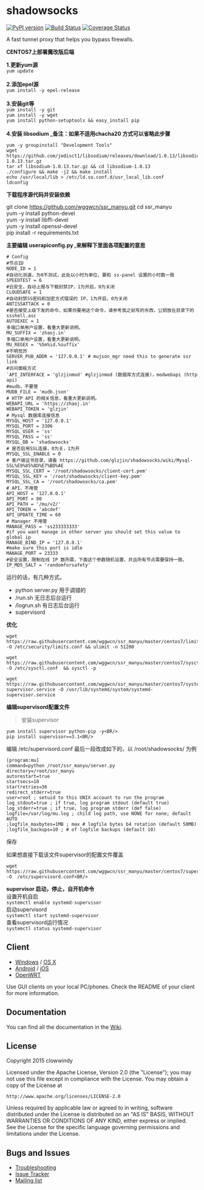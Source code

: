 shadowsocks
===========

[![PyPI version]][PyPI]
[![Build Status]][Travis CI]
[![Coverage Status]][Coverage]

A fast tunnel proxy that helps you bypass firewalls.

**CENTOS7上部署魔改版后端**

**1.更新yum源**<BR/>
`yum update`<BR/><BR/>
**2.添加epel源**<BR/>
`yum install -y epel-release`<BR/><BR/>
**3.安装git等**<BR/>
`yum install -y git`<BR/>
`yum install -y wget`<BR/>
`yum install python-setuptools && easy_install pip`<BR/><BR/>
**4.安装 libsodium _备注：如果不适用chacha20 方式可以省略此步骤**<BR/>
```
yum -y groupinstall "Development Tools"
wget https://github.com/jedisct1/libsodium/releases/download/1.0.13/libsodium-1.0.13.tar.gz
tar xf libsodium-1.0.13.tar.gz && cd libsodium-1.0.13
./configure && make -j2 && make install
echo /usr/local/lib > /etc/ld.so.conf.d/usr_local_lib.conf
ldconfig
```
**下载程序源代码并安装依赖**<BR/>

git clone  https://github.com/wggwcn/ssr_manyu.git
cd ssr_manyu<BR/>
yum -y install python-devel<BR/>
yum -y install libffi-devel<BR/>
yum -y install openssl-devel<BR/>
pip install -r requirements.txt<BR/>

**主要编辑 userapiconfig.py ,来解释下里面各项配置的意思**<BR/>
```
# Config
#节点ID
NODE_ID = 1
#自动化测速，为0不测试，此处以小时为单位，要和 ss-panel 设置的小时数一致
SPEEDTEST = 6
#云安全，自动上报与下载封禁IP，1为开启，0为关闭
CLOUDSAFE = 1
#自动封禁SS密码和加密方式错误的 IP，1为开启，0为关闭
ANTISSATTACK = 0
#是否接受上级下发的命令，如果你要用这个命令，请参考我之前写的东西，公钥放在目录下的 ssshell.asc
AUTOEXEC = 1
多端口单用户设置，看重大更新说明。
MU_SUFFIX = 'zhaoj.in'
多端口单用户设置，看重大更新说明。
MU_REGEX = '%5m%id.%suffix'
#不明觉厉
SERVER_PUB_ADDR = '127.0.0.1' # mujson_mgr need this to generate ssr link
#访问面板方式
`API_INTERFACE = 'glzjinmod' #glzjinmod (数据库方式连接)，modwebapi (http api)
#mudb，不要管
MUDB_FILE = 'mudb.json'
# HTTP API 的相关信息，看重大更新说明。
WEBAPI_URL = 'https://zhaoj.in'
WEBAPI_TOKEN = 'glzjin'
# Mysql 数据库连接信息
MYSQL_HOST = '127.0.0.1'
MYSQL_PORT = 3306
MYSQL_USER = 'ss'
MYSQL_PASS = 'ss'
MYSQL_DB = 'shadowsocks'
# 是否启用SSL连接，0为关，1为开
MYSQL_SSL_ENABLE = 0
# 客户端证书目录，请看 https://github.com/glzjin/shadowsocks/wiki/Mysql-SSL%E9%85%8D%E7%BD%AE
MYSQL_SSL_CERT = '/root/shadowsocks/client-cert.pem'
MYSQL_SSL_KEY = '/root/shadowsocks/client-key.pem'
MYSQL_SSL_CA = '/root/shadowsocks/ca.pem'
# API，不用管
API_HOST = '127.0.0.1'
API_PORT = 80
API_PATH = '/mu/v2/'
API_TOKEN = 'abcdef'
API_UPDATE_TIME = 60
# Manager 不用管
MANAGE_PASS = 'ss233333333'
#if you want manage in other server you should set this value to global ip
MANAGE_BIND_IP = '127.0.0.1'
#make sure this port is idle
MANAGE_PORT = 23333
#安全设置，限制在线 IP 数所需，下面这个参数随机设置，并且所有节点需要保持一致。
IP_MD5_SALT = 'randomforsafety'
```
  
运行的话，有几种方式。<BR/>

 - python server.py 用于调错的<BR/>
 - /run.sh 无日志后台运行<BR/>
 - /logrun.sh 有日志后台运行<BR/>
 - supervisord<BR/>

**优化**<BR/>
```
wget  https://raw.githubusercontent.com/wggwcn/ssr_manyu/master/centos7/limits.conf -O /etc/security/limits.conf && ulimit -n 51200

wget  https://raw.githubusercontent.com/wggwcn/ssr_manyu/master/centos7/sysctl.conf -O /etc/sysctl.conf  && sysctl -p

wget https://raw.githubusercontent.com/wggwcn/ssr_manyu/master/centos7/systemd-supervisor.service -O /usr/lib/systemd/system/systemd-supervisor.service
```
**编辑supervisord配置文件**<BR/>

>安装supervisor
```
yum install supervisor python-pip -y<BR/>
pip install supervisor==3.1<BR/>
```
编辑 /etc/supervisord.conf 最后一段改成如下的，以 /root/shadowsocks/ 为例<BR/>
```
[program:mu]
command=python /root/ssr_manyu/server.py
directory=/root/ssr_manyu
autorestart=true
startsecs=10
startretries=36
redirect_stderr=true
user=root ; setuid to this UNIX account to run the program
log_stdout=true ; if true, log program stdout (default true)
log_stderr=true ; if true, log program stderr (def false)
logfile=/var/log/mu.log ; child log path, use NONE for none; default AUTO
;logfile_maxbytes=1MB ; max # logfile bytes b4 rotation (default 50MB)
;logfile_backups=10 ; # of logfile backups (default 10)
```
保存<BR/>

如果想直接下载该文件supervisor的配置文件覆盖<BR/>
```
wget https://raw.githubusercontent.com/wggwcn/ssr_manyu/master/centos7/supervisord.conf -O  /etc/supervisord.conf<BR/>
```

**supervisor 启动，停止，自开机命令**<BR/>
设置开机自启<BR/>
`systemctl enable systemd-supervisor`<BR/>
启动supervisord<BR/>
`systemctl start systemd-supervisor`<BR/>
查看supervisord运行情况<BR/>
`systemctl status systemd-supervisor`




 
Client
------

* [Windows] / [OS X]
* [Android] / [iOS]
* [OpenWRT]

Use GUI clients on your local PC/phones. Check the README of your client
for more information.

Documentation
-------------

You can find all the documentation in the [Wiki].

License
-------

Copyright 2015 clowwindy

Licensed under the Apache License, Version 2.0 (the "License"); you may
not use this file except in compliance with the License. You may obtain
a copy of the License at

    http://www.apache.org/licenses/LICENSE-2.0

Unless required by applicable law or agreed to in writing, software
distributed under the License is distributed on an "AS IS" BASIS, WITHOUT
WARRANTIES OR CONDITIONS OF ANY KIND, either express or implied. See the
License for the specific language governing permissions and limitations
under the License.

Bugs and Issues
----------------

* [Troubleshooting]
* [Issue Tracker]
* [Mailing list]



[Android]:           https://github.com/shadowsocks/shadowsocks-android
[Build Status]:      https://travis-ci.org/falseen/shadowsocks.svg?branch=manyuser-travis
[Configuration]:     https://github.com/shadowsocks/shadowsocks/wiki/Configuration-via-Config-File
[Coverage Status]:   https://jenkins.shadowvpn.org/result/shadowsocks
[Coverage]:          https://jenkins.shadowvpn.org/job/Shadowsocks/ws/PYENV/py34/label/linux/htmlcov/index.html
[Debian sid]:        https://packages.debian.org/unstable/python/shadowsocks
[iOS]:               https://github.com/shadowsocks/shadowsocks-iOS/wiki/Help
[Issue Tracker]:     https://github.com/shadowsocks/shadowsocks/issues?state=open
[Install Server on Windows]: https://github.com/shadowsocks/shadowsocks/wiki/Install-Shadowsocks-Server-on-Windows
[Mailing list]:      https://groups.google.com/group/shadowsocks
[OpenWRT]:           https://github.com/shadowsocks/openwrt-shadowsocks
[OS X]:              https://github.com/shadowsocks/shadowsocks-iOS/wiki/Shadowsocks-for-OSX-Help
[PyPI]:              https://pypi.python.org/pypi/shadowsocks
[PyPI version]:      https://img.shields.io/pypi/v/shadowsocks.svg?style=flat
[Travis CI]:         https://travis-ci.org/falseen/shadowsocks
[Troubleshooting]:   https://github.com/shadowsocks/shadowsocks/wiki/Troubleshooting
[Wiki]:              https://github.com/shadowsocks/shadowsocks/wiki
[Windows]:           https://github.com/shadowsocks/shadowsocks-csharp
